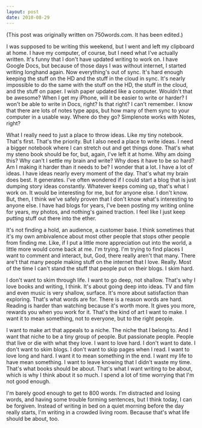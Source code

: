 ```yaml
---
layout: post
date: 2010-08-29
--- 
```


(This post was originally written on 750words.com. It has been edited.)

I was supposed to be writing this weekend, but I went and left my clipboard at home. I have my computer, of course, but I need what I've actually written. It's funny that I don't have updated writing to work on. I have Google Docs, but because of those days I was without internet, I started writing longhand again. Now everything's out of sync. It's hard enough keeping the stuff on the HD and the stuff in the cloud in sync. It's nearly impossible to do the same with the stuff on the HD, the stuff in the cloud, and the stuff on paper. I wish paper updated like a computer. Wouldn't that be awesome? When I get my iPhone, will it be easier to write or harder? I won't be able to write in Docs, right? Is that right? I can't remember. I know that there are lots of notes type apps, but how many of them sync to your computer in a usable way. Where do they go? Simplenote works with Notes, right?

What I really need to just a place to throw ideas. Like my tiny notebook. That's first. That's the priority. But I also need a place to write ideas. I need a bigger notebook where I can stretch out and get things done. That's what my steno book should be for, but, again, I've left it at home. Why am doing this? Why can't I settle my brain and write? Why does it have to be so hard? Am I making it harder than it needs to be? I wonder that a lot. I have a lot of ideas. I have ideas nearly every moment of the day. That's what my brain does best. It generates. I've often wondered if I could start a blog that is just dumping story ideas constantly. Whatever keeps coming up, that's what I work on. It would be interesting for me, but for anyone else. I don't know. But, then, I think we've safely proven that I don't know what's interesting to anyone else. I have had blogs for years, I've been posting my writing online for years, my photos, and nothing's gained traction. I feel like I just keep putting stuff out there into the ether.

It's not finding a hold, an audience, a customer base. I think sometimes that it's my own ambivalence about most other people that stops other people from finding me. Like, if I put a little more appreciation out into the world, a little more would come back at me. I'm trying. I'm trying to find places I want to comment and interact, but, God, there really aren't that many. There are't that many people making stuff on the internet that I love. Really. Most of the time I can't stand the stuff that people put on their blogs. I skim hard. 

I don't want to skim through life. I want to go deep, not shallow. That's why I love books and writing, I think. It's about going deep into ideas. TV and film and even music is very shallow, surface. It's more about satisfaction than exploring. That's what words are for. There is a reason words are hard. Reading is harder than watching because it's worth more. It gives you more, rewards you when you work for it. That's the kind of art I want to make. I want it to mean something, not to everyone, but to the right people.

I want to make art that appeals to a niche. The niche that I belong to. And I want that niche to be a tiny group of people. But passionate people. People that live or die with what they love. I want to love hard. I don't want to date. I don't want to skim blogs. I don't want to skip pages when I read. I want to love long and hard. I want it to mean something in the end. I want my life to have mean something. I want to leave knowing that I didn't waste my time. That's what books should be about. That's what I want writing to be about, which is why I think about it so much. I spend a lot of time worrying that I'm not good enough. 

I'm barely good enough to get to 800 words. I'm distracted and losing words, and having some trouble forming sentences, but I think today, I can be forgiven. Instead of writing in bed on a quiet morning before the day really starts, I'm writing in a crowded living room. Because that's what life should be about, too.
